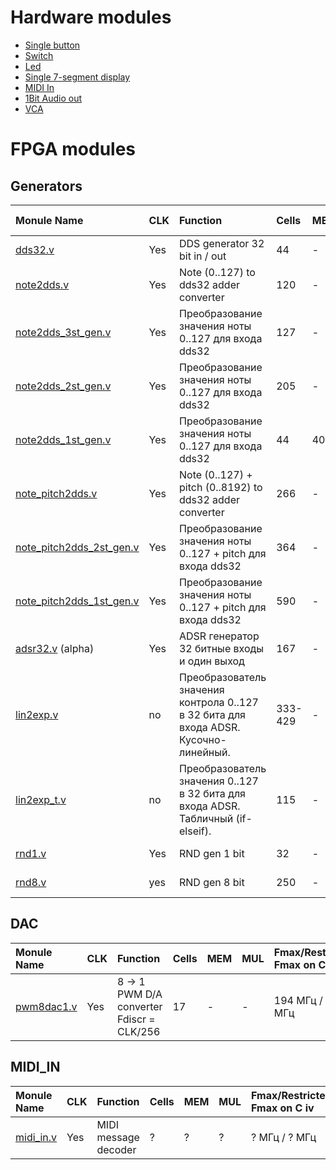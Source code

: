 # Hardware modules #

  * [Single button](Single_button.md)
  * [Switch](Switch.md)
  * [Led](Led.md)
  * [Single 7-segment display](Seven_segment_display.md)
  * [MIDI In](MIDI_In.md)
  * [1Bit Audio out](1Bit_Audio_out.md)
  * [VCA](VCA.md)


# FPGA modules #

## Generators ##

| **Monule Name** | **CLK** | **Function** | **Cells** | **MEM** | **MUL** | **Fmax/Restricted Fmax on C iv** | **Comment** |
|:----------------|:--------|:-------------|:----------|:--------|:--------|:---------------------------------|:------------|
| [dds32.v](https://code.google.com/p/fpga-synth/source/browse/trunk/modules/dds32.v) | Yes     | DDS generator 32 bit in / out  | 44        | -       | -       | 236.97 МГц / 236.97 МГц          |
| [note2dds.v](https://code.google.com/p/fpga-synth/source/browse/trunk/modules/note2dds.v) | Yes     | Note (0..127) to dds32 adder converter | 120       | -       |-        | 453 МГц / 250 МГц                | Лог схема с памятью (currrent stable)|
| [note2dds\_3st\_gen.v](https://code.google.com/p/fpga-synth/source/browse/trunk/modules/note2dds_3st_gen.v) | Yes     | Преобразование значения ноты 0..127 для входа dds32| 127       | -       |-        | 453 МГц / 250 МГц                | Получилась лог схема с памятью|
| [note2dds\_2st\_gen.v](https://code.google.com/p/fpga-synth/source/browse/trunk/modules/note2dds_2st_gen.v) | Yes     | Преобразование значения ноты 0..127 для входа dds32| 205       | -       |-        | 453 МГц / 238 МГц                | Получилась лог схема с памятью |
| [note2dds\_1st\_gen.v](https://code.google.com/p/fpga-synth/source/browse/trunk/modules/note2dds_1st_gen.v) | Yes     | Преобразование значения ноты 0..127 для входа dds32| 44        | 4096    |-        | 449 МГц / 238 МГц                | Получилась память |
| [note\_pitch2dds.v](https://code.google.com/p/fpga-synth/source/browse/trunk/modules/note_pitch2dds.v) | Yes     | Note (0..127) + pitch (0..8192) to dds32 adder converter | 266       | -       |-        | 66 МГц / 66 МГц                  | Данные из модуля note2dds.v (currrent)|
| [note\_pitch2dds\_2st\_gen.v](https://code.google.com/p/fpga-synth/source/browse/trunk/modules/note_pitch2dds_2st_gen.v) | Yes     | Преобразование значения ноты 0..127 + pitch для входа dds32| 364       | -       |-        | 91 МГц / 91 МГц                  | задержка в 5 клок (последовательный) |
| [note\_pitch2dds\_1st\_gen.v](https://code.google.com/p/fpga-synth/source/browse/trunk/modules/note_pitch2dds_1st_gen.v) | Yes     | Преобразование значения ноты 0..127 + pitch для входа dds32| 590       | -       |-        | 54 МГц / 54 МГц                  | задержка в 1 клок, но большой и 54 МГц (на грани) |
| [adsr32.v](https://code.google.com/p/fpga-synth/source/browse/trunk/modules/adsr32.v) (alpha) | Yes     |  ADSR генератор 32 битные входы и один выход | 167       | -       | -       | 107.32 МГц / 107.32 МГц          |
| [lin2exp.v](https://code.google.com/p/fpga-synth/source/browse/trunk/modules/lin2exp.v) | no      |  Преобразователь значения контрола 0..127 в 32 бита для входа ADSR. Кусочно-линейный.  | 333-429   | -       | -       | 439.75 МГц / 250 МГц             | recommended not to apply |
| [lin2exp\_t.v](https://code.google.com/p/fpga-synth/source/browse/trunk/modules/lin2exp_t.v) | no      |  Преобразователь значения 0..127 в 32 бита для входа ADSR. Табличный (if-elseif).  | 115       | -       | -       | ?                                | recommended not to apply |
| [rnd1.v](https://code.google.com/p/fpga-synth/source/browse/trunk/modules/rnd1.v) | Yes     | RND gen 1 bit | 32        | -       | -       | 728 МГц / 250 МГц                |             |
| [rnd8.v](https://code.google.com/p/fpga-synth/source/browse/trunk/modules/rnd8.v) | yes     | RND gen 8 bit | 250       | -       | -       | 622 МГц / 250 МГц                |             |


## DAC ##

| **Monule Name** | **CLK** | **Function** | **Cells** | **MEM** | **MUL** | **Fmax/Restricted Fmax on C iv** | **Comment** |
|:----------------|:--------|:-------------|:----------|:--------|:--------|:---------------------------------|:------------|
| [pwm8dac1.v](https://code.google.com/p/fpga-synth/source/browse/trunk/modules/pwm8dac1.v) | Yes     |  8 -> 1 PWM D/A converter Fdiscr = CLK/256 | 17        | -       | -       | 194 МГц / 194 МГц                | recommended for use |

## MIDI\_IN ##
| **Monule Name** | **CLK** | **Function** | **Cells** | **MEM** | **MUL** | **Fmax/Restricted Fmax on C iv** | **Comment** |
|:----------------|:--------|:-------------|:----------|:--------|:--------|:---------------------------------|:------------|
| [midi\_in.v](https://code.google.com/p/fpga-synth/source/browse/trunk/modules/midi_in.v) | Yes     | MIDI message decoder | ?         | ?       | ?       | ? МГц / ? МГц                    |             |